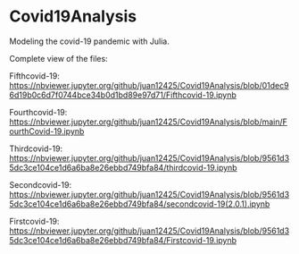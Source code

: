 # Covid19Analysis

Modeling the covid-19 pandemic with Julia. 

Complete view of the files: 

Fifthcovid-19: https://nbviewer.jupyter.org/github/juan12425/Covid19Analysis/blob/01dec96d19b0c6d7f0744bce34b0d1bd89e97d71/Fifthcovid-19.ipynb

Fourthcovid-19: https://nbviewer.jupyter.org/github/juan12425/Covid19Analysis/blob/main/FourthCovid-19.ipynb

Thirdcovid-19: https://nbviewer.jupyter.org/github/juan12425/Covid19Analysis/blob/9561d35dc3ce104ce1d6a6ba8e26ebbd749bfa84/thirdcovid-19.ipynb

Secondcovid-19: https://nbviewer.jupyter.org/github/juan12425/Covid19Analysis/blob/9561d35dc3ce104ce1d6a6ba8e26ebbd749bfa84/secondcovid-19(2.0.1).ipynb

Firstcovid-19: https://nbviewer.jupyter.org/github/juan12425/Covid19Analysis/blob/9561d35dc3ce104ce1d6a6ba8e26ebbd749bfa84/Firstcovid-19.ipynb


